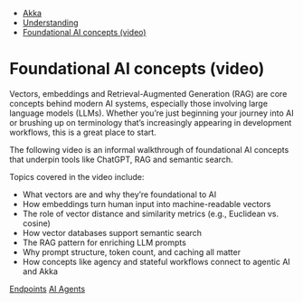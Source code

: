<!-- <nav> -->
- [Akka](../index.html)
- [Understanding](index.html)
- [Foundational AI concepts (video)](ai-concepts-video.html)

<!-- </nav> -->

# Foundational AI concepts (video)

Vectors, embeddings and Retrieval-Augmented Generation (RAG) are core concepts behind modern AI systems, especially those involving large language models (LLMs). Whether you’re just beginning your journey into AI or brushing up on terminology that’s increasingly appearing in development workflows, this is a great place to start.

The following video is an informal walkthrough of foundational AI concepts that underpin tools like ChatGPT, RAG and semantic search.

Topics covered in the video include:

- What vectors are and why they’re foundational to AI
- How embeddings turn human input into machine-readable vectors
- The role of vector distance and similarity metrics (e.g., Euclidean vs. cosine)
- How vector databases support semantic search
- The RAG pattern for enriching LLM prompts
- Why prompt structure, token count, and caching all matter
- How concepts like agency and stateful workflows connect to agentic AI and Akka

<!-- <footer> -->
<!-- <nav> -->
[Endpoints](grpc-vs-http-endpoints.html) [AI Agents](ai-agents.html)
<!-- </nav> -->

<!-- </footer> -->

<!-- <aside> -->

<!-- </aside> -->